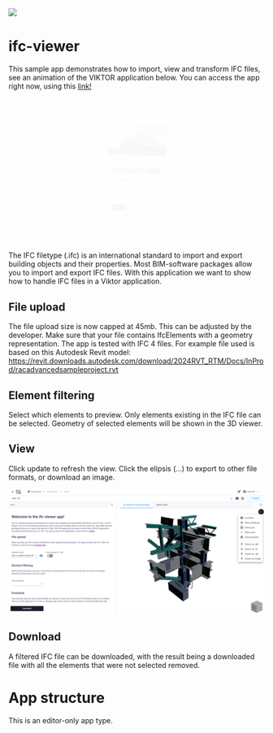 ![](https://img.shields.io/badge/SDK-v14.6.0-blue) <Please check version is the same as specified in requirements.txt>

# ifc-viewer
This sample app demonstrates how to import, view and transform IFC files, see an animation of the VIKTOR application below.
You can access the app right now, using this [link!](https://demo.viktor.ai/public/ifc-viewer)

![](animation.gif)

The IFC filetype (.ifc) is an international standard to import and export building objects and their properties. 
Most BIM-software packages allow you to import and export IFC files. With this application we want to show how to handle IFC files in a Viktor application.

## File upload
The file upload size is now capped at 45mb. This can be adjusted by the developer. Make sure that your file contains 
IfcElements with a geometry representation. The app is tested with IFC 4 files. For example file used is based on this Autodesk Revit model:
https://revit.downloads.autodesk.com/download/2024RVT_RTM/Docs/InProd/racadvancedsampleproject.rvt

## Element filtering
Select which elements to preview. Only elements existing in the IFC file can be selected. Geometry of selected elements 
will be shown in the 3D viewer. 

## View
Click update to refresh the view. Click the elipsis (...) to export to other file formats, or download an image.

![ifc-viewer-sculpture](./resources/cover_image.png)

## Download
A filtered IFC file can be downloaded, with the result being a downloaded file with all the elements that were not 
selected removed.

# App structure 
This is an editor-only app type.

